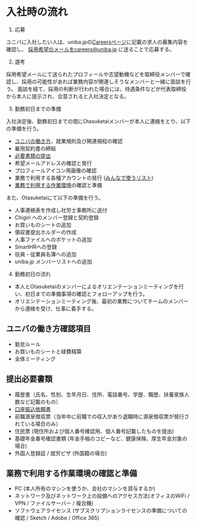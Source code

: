 # 入社時の流れ

1. 応募

ユニバに入社したい人は、uniba.jpの[Careersページ](https://uniba.jp/inbrowser/careers.html)に記載の求人の募集内容を確認し、
採用希望のメールをcareers@uniba.jp に送ることで応募する。

2. 選考

採用希望メールにて送られたプロフィールや志望動機などを取締役メンバーで確認し、採用の可能性があれば業務内容が関連しそうなメンバーと一緒に面談を行う。
面談を経て、採用の判断が行われた場合には、待遇条件などが代表取締役から本人に提示され、合意されると入社決定となる。

3. 勤務初日までの準備

入社決定後、勤務初日までの間にOtasuketaiメンバーが本人に連絡をとり、以下の準備を行う。

- [ユニバの働き方](#ユニバの働き方確認項目)、就業規則及び関連規程の確認
- 雇用契約書の締結
- [必要書類の提出](#提出必要書類)
- 希望メールアドレスの確認と発行
- プロフィールアイコン用画像の確認
- 業務で利用する各種アカウントの発行 ([みんなで使うリスト](../お金の使い方/みんなで使うリスト.md))
- [業務で利用する作業環境](#業務で利用する作業環境の確認と準備)の確認と準備

また、Otasuketaiにて以下の準備を行う。

- 人事連絡表を作成し社労士事務所に送付
- Chigiri へのメンバー登録と契約登録
- お買いものシートの追加
- 領収書提出ホルダーの作成
- 人事ファイルへのポケットの追加
- SmartHRへの登録
- 役員・従業員名簿への追加
- uniba.jp メンバーリストへの追加

4. 勤務初日の流れ

- 本人とOtasuketaiのメンバーによるオリエンテーションミーティングを行い、初日までの準備事項の確認とフォローアップを行う。
- オリエンテーションミーティング後、最初の業務についてチームのメンバーから連絡を受け、仕事に着手する。


## ユニバの働き方確認項目

- 勤怠ルール
- お買いものシートと経費精算
- 全体ミーティング

## 提出必要書類

- 履歴書（氏名、性別、生年月日、住所、電話番号、学歴、職歴、扶養家族人数など記載のもの）
- [口座振込依頼書](口座振込依頼書.pdf)
- 前職源泉徴収票（当年中に前職での収入があり退職時に源泉徴収票が発行されている場合のみ）
- 住民票 (現住所および個人番号確認用、個人番号記載したものを提出)
- 基礎年金番号確認書類 (年金手帳のコピーなど、健康保険、厚生年金対象の場合)
- 外国人登録証 / 就労ビザ (外国籍の場合)

## 業務で利用する作業環境の確認と準備

- PC (本人所有のマシンを使うか、会社のマシンを貸与するか)
- ネットワーク及びネットワーク上の設備へのアクセス方法(オフィスのWiFi / VPN / ファイルサーバー / 複合機)
- ソフトウェアライセンス (サブスクリプションライセンスの準備についての確認 / Sketch / Adobe / Office 365)
